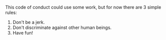 This code of conduct could use some work, but for now there are 3 simple rules:

1. Don't be a jerk.
2. Don't discriminate against other human beings.
3. Have fun!